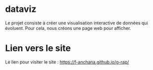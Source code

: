 # dataviz
Le projet consiste à créer une visualisation interactive de données qui évoluent. Pour cela, nous créons une page web pour afficher.


# Lien vers le site

Le lien pour visiter le site : https://f-anchana.github.io/g-rap/